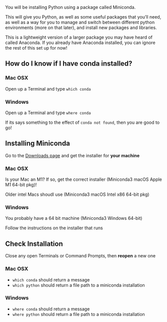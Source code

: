 You will be installing Python using a package called Miniconda. 

This will give you Python, as well as some useful packages that you’ll need, as well as a way for you to manage and switch between different python environments (more on that later), and install new packages and libraries.

This is a lightweight version of a larger package you may have heard of called Anaconda. If you already have Anaconda installed, you can ignore the rest of this set up for now!

## How do I know if I have conda installed?

### Mac OSX

Open up a Terminal and type ``which conda``

### Windows

Open up a Terminal and type ``where conda``

If its says something to the effect of ``conda not found``, then you are good to go!

## Installing Miniconda 

Go to the [Downloads page](https://docs.conda.io/en/latest/miniconda.html) and get the installer for **your machine**

### Mac OSX

Is your Mac an M1? If so, get the correct installer (Miniconda3 macOS Apple M1 64-bit pkg)! 

Older intel Macs shoudl use (Miniconda3 macOS Intel x86 64-bit pkg)

### Windows

You probably have a 64 bit machine (Miniconda3 Windows 64-bit)

Follow the instructions on the installer that runs 

## Check Installation 

Close any open Terminals or Command Prompts, then **reopen** a new one 

### Mac OSX

* ``which conda`` should return a message 
* ``which python`` should return a file path to a miniconda installation 

### Windows

* ``where conda`` should return a message 
* ``where python`` should return a file path to a miniconda installation 


